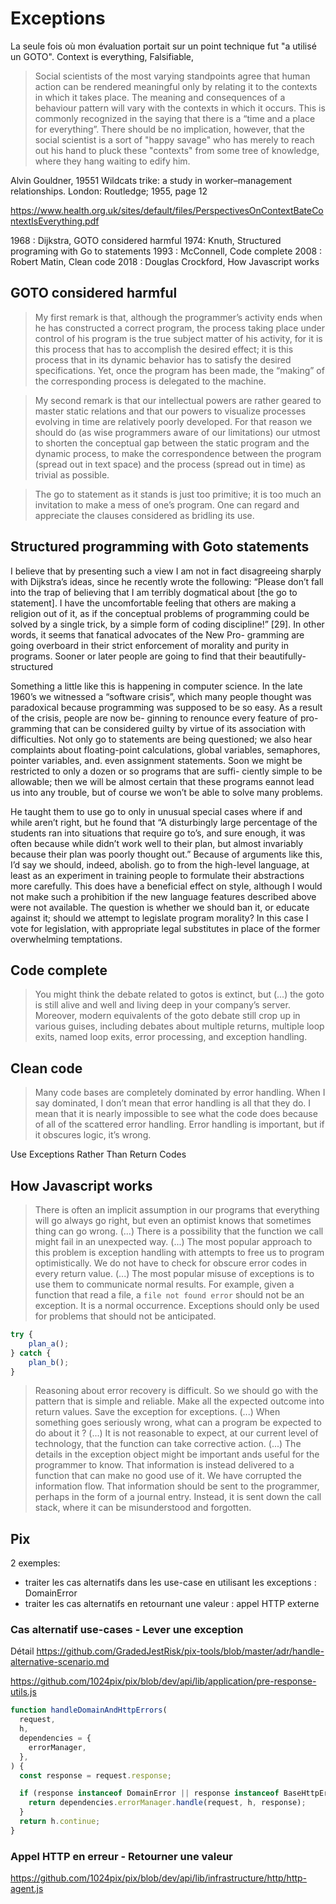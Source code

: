 # Exceptions

La seule fois où mon évaluation portait sur un point technique fut "a utilisé un GOTO".
Context is everything, Falsifiable, 


> Social scientists of the most varying standpoints agree that human action can be rendered meaningful only by relating  it to the contexts in which it takes place. The meaning and consequences of a behaviour pattern will vary with the  contexts in which it occurs. This is  commonly recognized in the saying that there is a “time and a place for everything”. There should be no implication, however, that the social scientist is a sort of "happy savage" who has merely to reach out his hand to pluck these "contexts" from some tree of knowledge, where they hang waiting to edify him.

Alvin Gouldner, 19551 Wildcats trike: a study in worker–management relationships. London: Routledge; 1955, page 12

https://www.health.org.uk/sites/default/files/PerspectivesOnContextBateContextIsEverything.pdf


1968 : Dijkstra, GOTO considered harmful
1974:  Knuth, Structured programing with Go to statements
1993 : McConnell, Code complete
2008 : Robert Matin, Clean code
2018 : Douglas Crockford, How Javascript works 

## GOTO considered harmful


> My first remark is that, although the programmer’s activity ends when he has constructed a correct program, the process taking place under control of his program is the true subject matter of his activity, for it is this process that has to accomplish the desired effect; it is this process that in its dynamic behavior has to satisfy the desired specifications. Yet, once the program has been made, the “making” of the corresponding process is delegated to the machine.

> My second remark is that our intellectual powers are rather geared to master static relations and that our powers to visualize processes evolving in time are relatively poorly developed. For that reason we should do (as wise programmers aware of our limitations) our utmost to shorten the conceptual gap between the static program and the dynamic process, to make the correspondence between the program (spread out in text space) and the process (spread out in time) as trivial as possible.

> The go to statement as it stands is just too primitive; it is too much an invitation to make a mess of one’s program. One can regard and appreciate the clauses considered as bridling its use.

## Structured programming with Goto statements



I believe that by presenting such a view I
am not in fact disagreeing sharply with
Dijkstra’s ideas, since he recently wrote the
following: “Please don’t fall into the trap of
believing that I am terribly dogmatical
about [the go to statement]. I have the
uncomfortable feeling that others are making
a religion out of it, as if the conceptual
problems of programming could be solved by
a single trick, by a simple form of coding
discipline!” [29]. In other words, it seems
that fanatical advocates of the New Pro-
gramming are going overboard in their strict
enforcement of morality and purity in
programs. Sooner or later people are going
to find that their beautifully-structured


Something a little like this is happening
in computer science. In the late 1960’s we
witnessed a “software crisis”, which many
people thought was paradoxical because
programming was supposed to be so easy.
As a result of the crisis, people are now be-
ginning to renounce every feature of pro-
gramming that can be considered guilty by
virtue of its association with difficulties. Not
only go to statements are being questioned;
we also hear complaints about floating-point
calculations, global variables, semaphores,
pointer variables, and. even assignment
statements. Soon we might be restricted to
only a dozen or so programs that are suffi-
ciently simple to be allowable; then we will
be almost certain that these programs
eannot lead us into any trouble, but of
course we won’t be able to solve many
problems.





He taught them to use go to
only in unusual special cases where if and
while aren’t right, but he found that
“A disturbingly large percentage of the
students ran into situations that require
go to’s, and sure enough, it was often because
while didn’t work well to their plan, but
almost invariably because their plan was
poorly thought out.” Because of arguments
like this, I’d say we should, indeed, abolish.
go to from the high-level language, at least
as an experiment in training people to
formulate their abstractions more carefully.
This does have a beneficial effect on style,
although I would not make such a prohibition if the new language features described
above were not available. The question is
whether we should ban it, or educate against
it; should we attempt to legislate program
morality? In this case I vote for legislation,
with appropriate legal substitutes in place
of the former overwhelming temptations.





## Code complete    

> You might think the debate related to gotos is extinct, but (...) the goto is still alive and well and living deep in your company’s server. Moreover, modern equivalents of the goto debate still crop up in various guises, including debates about multiple returns, multiple loop exits, named loop exits, error processing, and exception handling.


## Clean code

> Many code bases are completely dominated by error handling. When I say dominated, I don’t mean that error handling is all that they do. I mean that it is nearly impossible to see what the code does because of all of the scattered error handling. Error handling is important, but if it obscures logic, it’s wrong.


Use Exceptions Rather Than Return Codes

## How Javascript works

> There is often an implicit assumption in our programs that everything will go always go right, but even an optimist knows that sometimes thing can go wrong. (...) 
> There is a possibility that the function we call might fail in an unexpected way.  (...) 
> The most popular approach to this problem is exception handling with attempts to free us to program optimistically.
> We do not have to check for obscure error codes in every return value. (...)
> The most popular misuse of exceptions is to use them to communicate normal results. For example, given a function that read a file, a `file not found error` should not be an exception. It is a normal occurrence. Exceptions should only be used for problems that should not be anticipated.

```javascript
try {
    plan_a();
} catch {
    plan_b();
}
```
> Reasoning about error recovery is difficult. So we should go with the pattern that is simple and reliable. Make all the expected outcome into return values. Save the exception for exceptions. (...)
> When something goes seriously wrong, what can a program be expected to do about it ? (...)
> It is not reasonable to expect, at our current level of technology, that the function can take corrective action. (...)
> The details in the exception object might be important ands useful for the programmer to know. That information is instead delivered to a function that can make no good use of it. We have corrupted the information flow. That information should be sent to the programmer, perhaps in the form of a journal entry. Instead, it is sent down the call stack, where it can be misunderstood and forgotten.


## Pix

2 exemples:
- traiter les cas alternatifs dans les use-case en utilisant les exceptions : DomainError 
- traiter les cas alternatifs en retournant une valeur : appel HTTP externe

### Cas alternatif use-cases - Lever une exception
Détail
https://github.com/GradedJestRisk/pix-tools/blob/master/adr/handle-alternative-scenario.md


https://github.com/1024pix/pix/blob/dev/api/lib/application/pre-response-utils.js
```js
function handleDomainAndHttpErrors(
  request,
  h,
  dependencies = {
    errorManager,
  },
) {
  const response = request.response;

  if (response instanceof DomainError || response instanceof BaseHttpError) {
    return dependencies.errorManager.handle(request, h, response);
  }
  return h.continue;
}
```

### Appel HTTP en erreur - Retourner une valeur

https://github.com/1024pix/pix/blob/dev/api/lib/infrastructure/http/http-agent.js